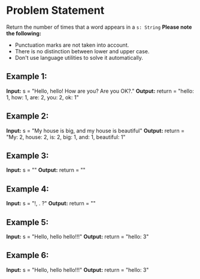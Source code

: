 # Problem Statement

Return the number of times that a word appears in a `s: String`
**Please note the following:**
- Punctuation marks are not taken into account.
- There is no distinction between lower and upper case.
- Don't use language utilities to solve it automatically.

## Example 1:

**Input:** s = "Hello, hello! How are you? Are you OK?."
**Output:** return = "hello: 1, how: 1, are: 2, you: 2, ok: 1"

## Example 2:

**Input:** s = "My house is big, and my house is beautiful"
**Output:** return = "My: 2, house: 2, is: 2, big: 1, and: 1, beautiful: 1"

## Example 3:

**Input:** s = ""
**Output:** return = ""

## Example 4:

**Input:** s = "!, . ?"
**Output:** return = ""

## Example 5:

**Input:** s = "Hello, hello hello!!!"
**Output:** return = "hello: 3"

## Example 6:

**Input:** s = "Hello, hello hello!!!"
**Output:** return = "hello: 3"